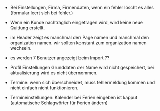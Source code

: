 - Bei Einstellungen, Firma, Firmendaten, wenn ein fehler löscht es alles (formular leert sich bei fehler.)

- Wenn ein Kunde nachträglich eingetragen wird, wird keine neue Quittung erstellt.

- im Header zeigt es manchmal den Page namen und manchmal den organization namen. wir sollten konstant zum organization namen wechseln.

- es werden 7 Benutzer angezeigt beim Import ??

- Profil Einstellungen Grunddaten der Name wird nicht gespeichert, bei aktualisierung wird es nicht übernommen.

- Termine: wenn sich überschneidet, muss fehlermeldung kommen und nicht einfach nicht funktionieren.

- Termineinstellungen: Kalender bei Ferien eingeben ist kapput (automatische Schlagwörter für Ferien ändern)

